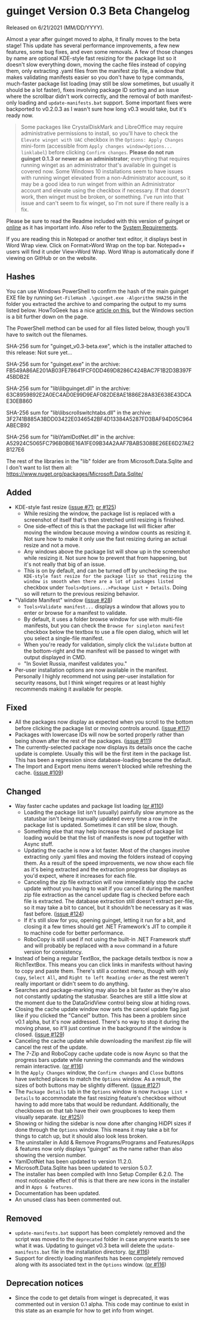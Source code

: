 # guinget Version 0.3 Beta Changelog
Released on 6/21/2021 (MM/DD/YYYY).

Almost a year after guinget moved to alpha, it finally moves to the beta stage! This update has several performance improvements, a few new features, some bug fixes, and even some removals. A few of those changes by name are optional KDE-style fast resizing for the package list so it doesn't slow everything down, moving the cache files instead of copying them, only extracting .yaml files from the manifest zip file, a window that makes validating manifests easier so you don't have to type commands, much-faster package list loading (may still be slow sometimes, but usually it should be a lot faster), fixes involving package ID sorting and an issue where the scrollbar didn't work correctly, and the removal of both manifest-only loading and `update-manifests.bat` support. Some important fixes were backported to v0.2.0.3 as I wasn't sure how long v0.3 would take, but it's ready now.

> Some packages like CrystalDiskMark and LibreOffice may require administrative permissions to install, so you'll have to check the `Elevate winget with UAC` checkbox in the `Options: Apply Changes` mini-form (accessible from `Apply changes window>Options... linklabel`) before clicking `Confirm changes`. **Please do not run guinget 0.1.3 or newer as an administrator**; everything that requires running winget as an administrator that's available in guinget is covered now. Some Windows 10 installations seem to have issues with running winget elevated from a non-Administrator account, so it may be a good idea to run winget from within an Administrator account and elevate using the checkbox if necessary. If that doesn't work, then winget must be broken, or something. I've run into that issue and can't seem to fix winget, so I'm not sure if there really is a fix.

Please be sure to read the Readme included with this version of guinget or [online](https://github.com/DrewNaylor/guinget/blob/master/docs/readmes/readme-v0.3-beta.txt) as it has important info. Also refer to the [System Requirements](https://drew-naylor.com/guinget/system-requirements).

If you are reading this in Notepad or another text editor, it displays best in Word Wrap view. Click on Format>Word Wrap on the top bar. Notepad++ users will find it under View>Word Wrap. Word Wrap is automatically done if viewing on GitHub or on the website.

## Hashes

You can use Windows PowerShell to confirm the hash of the main guinget EXE file by running
`Get-FileHash .\guinget.exe -Algorithm SHA256` in the folder you extracted the archive to and comparing the output to my sums listed below. HowToGeek has a nice [article on this](https://www.howtogeek.com/67241/htg-explains-what-are-md5-sha-1-hashes-and-how-do-i-check-them/), but the Windows section is a bit further down on the page.

The PowerShell method can be used for all files listed below, though you'll have to switch out the filenames.

SHA-256 sum for "guinget_v0.3-beta.exe", which is the installer attached to this release:
Not sure yet...

SHA-256 sum for "guinget.exe" in the archive:
FB549A86AE201AB03FE78641FCF0DD469D8286C424BAC7F1B2D3B397F45BDB2E

SHA-256 sum for "lib\libguinget.dll" in the archive:
63C8959892E2A0EC4AD0E99D9EAF082DE8AE1886E28A83E638E43DCAE30EB860

SHA-256 sum for "lib\libscrollswitchtabs.dll" in the archive:
3F2741B885A3BDD03422E0346542BF4D13384A5287FD3BAF94D05C964ABECB92

SHA-256 sum for "lib\YamlDotNet.dll" in the archive:
A52924C5065FC796B0B6E16A1FE09B34A2AAF7BAB5308BE26EE6D27AE2B127E6

The rest of the libraries in the "lib" folder are from Microsoft.Data.Sqlite and I don't want to list them all:
https://www.nuget.org/packages/Microsoft.Data.Sqlite/



## Added

- KDE-style fast resize ([issue #71](https://github.com/DrewNaylor/guinget/issues/71); [pr #125](https://github.com/DrewNaylor/guinget/pull/125))
  - While resizing the window, the package list is replaced with a screenshot of itself that's then stretched until resizing is finished.
  - One side-effect of this is that the package list will flicker after moving the window because moving a window counts as resizing it. Not sure how to make it only use the fast resizing during an actual resize and not a move.
  - Any windows above the package list will show up in the screenshot while resizing it. Not sure how to prevent that from happening, but it's not really that big of an issue.
  - This is on by default, and can be turned off by unchecking the `Use KDE-style fast resize for the package list so that resizing the window is smooth when there are a lot of packages listed` checkbox under `Tools>Options...>Package List + Details`. Doing so will return to the previous resizing behavior.
- "Validate Manifest" window ([issue #28](https://github.com/DrewNaylor/guinget/issues/28))
  - `Tools>Validate manifest...` displays a window that allows you to enter or browse for a manifest to validate.
  - By default, it uses a folder browse window for use with multi-file manifests, but you can check the `Browse for singleton manifest` checkbox below the textbox to use a file open dialog, which will let you select a single-file manifest.
  - When you're ready for validation, simply click the `Validate` button at the bottom-right and the manifest will be passed to winget with output displayed in CMD.
  - "In Soviet Russia, manifest validates you."
- Per-user installation options are now available in the manifest. Personally I highly recommend not using per-user installation for security reasons, but I think winget requires or at least highly recommends making it available for people.

## Fixed

- All the packages now display as expected when you scroll to the bottom before clicking the package list or moving controls around. ([issue #117](https://github.com/DrewNaylor/guinget/issues/117))
- Packages with lowercase IDs will now be sorted properly rather than being shown after the rest of the packages. ([issue #111](https://github.com/DrewNaylor/guinget/issues/111))
- The currently-selected package now displays its details once the cache update is complete. Usually this will be the first item in the package list. This has been a regression since database-loading became the default.
- The Import and Export menu items weren't blocked while refreshing the cache. ([issue #109](https://github.com/DrewNaylor/guinget/issues/109))

## Changed

- Way faster cache updates and package list loading ([pr #110](https://github.com/DrewNaylor/guinget/pull/110))
  - Loading the package list isn't (usually) painfully slow anymore as the statusbar isn't being manually updated every time a row in the package list is updated. Sometimes it can still be slow, though.
  - Something else that may help increase the speed of package list loading would be that the list of manifests is now put together with Async stuff.
  - Updating the cache is now a lot faster. Most of the changes involve extracting only .yaml files and moving the folders instead of copying them. As a result of the speed improvements, we now show each file as it's being extracted and the extraction progress bar displays as you'd expect, where it increases for each file.
  - Canceling the zip file extraction will now immediately stop the cache update without you having to wait if you cancel it during the manifest zip file extraction as the cancel update flag is checked before each file is extracted. The database extraction still doesn't extract per-file, so it may take a bit to cancel, but it shouldn't be necessary as it was fast before. ([issue #124](https://github.com/DrewNaylor/guinget/issues/124))
  - If it's still slow for you, opening guinget, letting it run for a bit, and closing it a few times should get .NET Framework's JIT to compile it to machine code for better performance.
  - RoboCopy is still used if not using the built-in .NET Framework stuff and will probably be replaced with a `move` command in a future version for consistency.
- Instead of being a regular TextBox, the package details textbox is now a RichTextBox. This means you can click links in manifests without having to copy and paste them. There's still a context menu, though with only `Copy`, `Select All`, and `Right to left Reading order` as the rest weren't really important or didn't seem to do anything.
- Searches and package-marking may also be a bit faster as they're also not constantly updating the statusbar. Searches are still a little slow at the moment due to the DataGridView control being slow at hiding rows.
- Closing the cache update window now sets the cancel update flag just like if you clicked the "Cancel" button. This has been a problem since v0.1 alpha, but it's now addressed. There's no way to stop it during the moving phase, so it'll just continue in the background if the window is closed. ([issue #129](https://github.com/DrewNaylor/guinget/issues/129))
- Canceling the cache update while downloading the manifest zip file will cancel the rest of the update.
- The 7-Zip and RoboCopy cache update code is now Async so that the progress bars update while running the commands and the windows remain interactive. ([pr #116](https://github.com/DrewNaylor/guinget/pull/116))
- In the `Apply Changes` window, the `Confirm changes` and `Close` buttons have switched places to match the `Options` window. As a result, the sizes of both buttons may be slightly different. ([issue #127](https://github.com/DrewNaylor/guinget/issues/127))
- The `Package Details` tab in the `Options` window is now `Package List + Details` to accommodate the fast resizing feature's checkbox without having to add more tabs that would be redundant. Additionally, the checkboxes on that tab have their own groupboxes to keep them visually separate. ([pr #125](https://github.com/DrewNaylor/guinget/pull/125)))
- Showing or hiding the sidebar is now done after changing HiDPI sizes if done through the `Options` window. This means it may take a bit for things to catch up, but it should also look less broken.
- The uninstaller in Add & Remove Programs/Programs and Features/Apps & features now only displays "guinget"  as the name rather than also showing the version number.
- YamlDotNet has been updated to version 11.2.0.
- Microsoft.Data.Sqlite has been updated to version 5.0.7.
- The installer has been compiled with Inno Setup Compiler 6.2.0. The most noticeable effect of this is that there are new icons in the installer and in `Apps & features`.
- Documentation has been updated.
- An unused class has been commented out.

## Removed

- `update-manifests.bat` support has been completely removed and the script was moved to the `deprecated` folder in case anyone wants to see what it was. Updating to guinget v0.3 beta will delete the `update-manifests.bat` file in the installation directory. ([pr #116](https://github.com/DrewNaylor/guinget/pull/116))
- Support for directly loading manifests has been completely removed along with its associated text in the `Options` window. ([pr #116](https://github.com/DrewNaylor/guinget/pull/116))

## Deprecation notices

- Since the code to get details from winget is deprecated, it was commented out in version 0.1 alpha. This code may continue to exist in this state as an example for how to get info from winget.